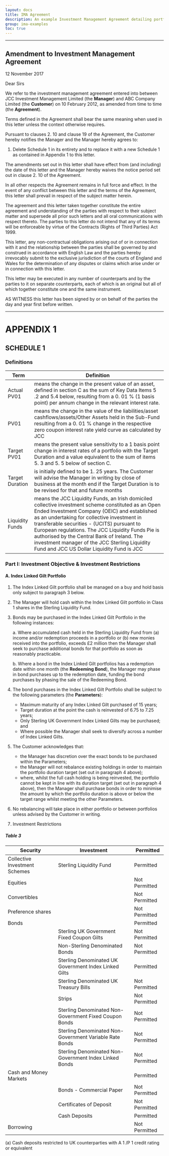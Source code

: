 ```yaml
---
layout: docs
title: IMA Agreement
description: An example Investment Management Agreement detailing portfolio guideline rules.
group: ima-examples
toc: true
---
```

___
## Amendment to Investment Management Agreement

12 November 2017

Dear Sirs

We refer to the investment management agreement entered into between JCC Investment Management Limited (the **Manager**) and ABC Company Limited (the **Customer**) on 10 February 2012, as amended from time to time (the **Agreement**).

Terms defined in the Agreement shall bear the same meaning when used in this letter unless the context otherwise requires.

Pursuant to clauses 2. 10 and clause 19 of the Agreement, the Customer hereby notifies the Manager and the Manager hereby agrees to:
1. Delete Schedule 1 in its entirety and to replace it with a new Schedule 1 as contained in Appendix 1 to this letter.

The amendments set out in this letter shall have effect from (and including) the date of this letter and the Manager hereby waives the notice period set out in clause 2. 10 of the Agreement.

In all other respects the Agreement remains in full force and effect. In the event of any conflict between this letter and the terms of the Agreement, this letter shall prevail in respect of the subject matter herein.

The agreement and this letter taken together constitute the entire agreement and understanding of the parties with respect to their subject matter and supersede all prior such letters and all oral communications with respect thereto. The parties to this letter do not intend that any of its terms will be enforceable by virtue of the Contracts (Rights of Third Parties) Act 1999.

This letter, any non-contractual obligations arising out of or in connection with it and the relationship between the parties shall be governed by and construed in accordance with English 
Law and the parties hereby irrevocably submit to the exclusive jurisdiction of the courts of England and Wales for the determination of any disputes or claims which arise under or in
connection with this letter.

This letter may be executed in any number of counterparts and by the parties to it on separate counterparts, each of which is an original but all of which together constitute one and the same instrument.

AS WITNESS this letter has been signed by or on behalf of the parties the day and year first before written.


___
# APPENDIX 1 

## SCHEDULE 1

### Definitions 

| Term | Definition |
|--|--|
| Actual PV01 | means the change in the present value of an asset, defined in section C as the sum of Key Data Items 5 .2 and 5.4 below, resulting from a 0. 01 % (1 basis point) per annum change in the relevant interest rate. |
| PV01 | means the change in the value of the liabilities/asset cashflows/assets/Other Assets held in the Sub-Fund resulting from a 0. 01 % change in the respective zero coupon interest rate yield curve as calculated by JCC |
| Target PV01 |means the present value sensitivity to a 1 basis point change in interest rates of a portfolio with the Target Duration and a value equivalent to the sum of items 5. 3 and 5. 5 below of section C. |
| Target Duration | is initially defined to be 1. 25 years. The Customer will advise the Manager in writing by close of business at the month end if the Target Duration is to be revised for that and future months |
| Liquidity Funds | means the JCC Liquidity Funds, an Irish domiciled collective investment scheme constituted as an Open Ended Investment Company (OEIC) and established as an undertaking for collective investment in transferable securities - (UCITS) pursuant to European regulations. The JCC Liquidity Funds Pie is authorised by the Central Bank of Ireland. The investment manager of the JCC Sterling Liquidity Fund and JCC US Dollar Liquidity Fund is JCC |

### Part I: Investment Objective & Investment Restrictions

#### A. Index Linked Gilt Portfolio

1. The Index Linked Gilt portfolio shall be managed on a buy and hold basis only subject to paragraph 3 below.

2. The Manager will hold cash within the Index Linked Gilt portfolio in Class 1 shares in the Sterling Liquidity Fund.

3. Bonds may be purchased in the Index Linked Gilt Portfolio in the following instances: 

	a. Where accumulated cash held in the Sterling Liquidity Fund from (a) income
and/or redemption proceeds in a portfolio or (b) new monies received into the
portfolio, exceeds £2 million then the Manager shall seek to purchase additional
bonds for that portfolio as soon as reasonably practicable.

	b. Where a bond in the Index Linked Gilt portfolios has a redemption date within one month (the **Redeeming Bond**), the Manager may phase in bond purchases up to 
the redemption date, funding the bond purchases by phasing the sale of the
Redeeming Bond.

4. The bond purchases in the Index Linked Gilt Portfolio shall be subject to the following parameters (the **Parameters**):
	- Maximum maturity of any Index Linked Gilt purchased of 15 years;
	- Target duration at the point the cash is reinvested of 6.75 to 7.25 years;
	- Only Sterling UK Government Index Linked Gilts may be purchased; and
	- Where possible the Manager shall seek to diversify across a number of Index
Linked Gilts.

5. The Customer acknowledges that:
	- the Manager has discretion over the exact bonds to be purchased within the Parameters;
	- the Manager will not rebalance existing holdings in order to maintain the portfolio duration target (set out in paragraph 4 above);
	- where, whilst the full cash holding is being reinvested, the portfolio cannot be kept in line with its duration target (set out in paragraph 4 above), then the Manager shall purchase bonds in order to minimise the amount by which the portfolio duration is above or below the target range whilst meeting the other Parameters.

6. No rebalancing will take place in either portfolio or between portfolios unless advised by the Customer in writing.

7. Investment Restrictions

##### Table 3


| Security | Investment | Permitted |
|--|--|--|
| Collective Investment Schemes | Sterling Liquidity Fund | Permitted |
| Equities | | Not Permitted |
| Convertibles | | Not Permitted |
| Preference shares | | Not Permitted |
| Bonds | | Permitted |
| | Sterling UK Government Fixed Coupon Gilts | Not Permitted |
| | Non-Sterling Denominated Bonds | Not Permitted |
| | Sterling Denominated UK Government Index Linked Gilts | Permitted |
| | Sterling Denominated UK Treasury Bills | Not Permitted |
| | Strips | Not Permitted |
| | Sterling Denominated Non-Government Fixed Coupon Bonds | Not Permitted |
| | Sterling Denominated Non-Government Variable Rate Bonds | Not Permitted |
| | Sterling Denominated Non-Government Index Linked Bonds | Not Permitted |
| Cash and Money Markets | | Permitted |
| | Bonds - Commercial Paper | Not Permitted |
| | Certificates of Deposit | Not Permitted |
| | Cash Deposits | Permitted |
| Borrowing | | Not Permitted |


(a) Cash deposits restricted to UK counterparties with A 1 /P 1 credit rating or equivalent
